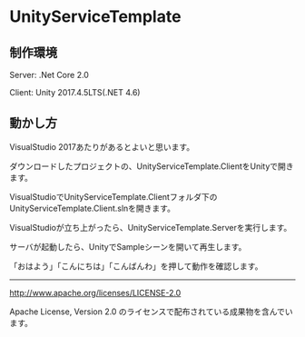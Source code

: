 # UnityServiceTemplate

## 制作環境

Server: .Net Core 2.0

Client: Unity 2017.4.5LTS(.NET 4.6)

## 動かし方

VisualStudio 2017あたりがあるとよいと思います。

ダウンロードしたプロジェクトの、UnityServiceTemplate.ClientをUnityで開きます。

VisualStudioでUnityServiceTemplate.Clientフォルダ下のUnityServiceTemplate.Client.slnを開きます。

VisualStudioが立ち上がったら、UnityServiceTemplate.Serverを実行します。

サーバが起動したら、UnityでSampleシーンを開いて再生します。

「おはよう」「こんにちは」「こんばんわ」を押して動作を確認します。

---

http://www.apache.org/licenses/LICENSE-2.0

Apache License, Version 2.0 のライセンスで配布されている成果物を含んでいます。
